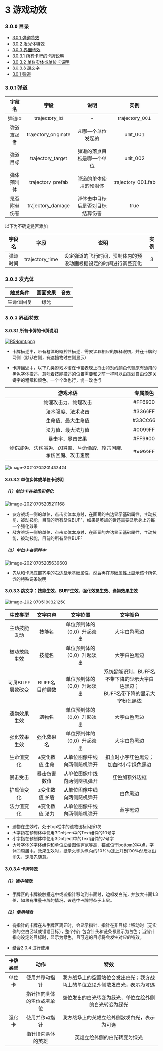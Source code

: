 #  3 游戏动效

### 3.0.0 目录

- [<div>3.0.1 弹道特效</div>](#301)
- [<div>3.0.2 发光体特效</div>](#302)
- [<div>3.0.3 界面特效</div>](#303)
- [<div>3.0.3.1 所有卡牌的卡牌说明</div>](#3031)
- [<div>3.0.3.2 单位实体或单位卡说明</div>](#301)
- [<div>3.0.3.3 跳文字</div>](#3033)
- [<div>3.0.1 弹道</div>](#301)



### 3.0.1 弹道<div id='301'>

|    字段名    |         字段         |               说明               |        实例        |
| :----------: | :------------------: | :------------------------------: | :----------------: |
|    弹道id    |    trajectory_id     |                -                 |   trajectory_001   |
|  弹道发起者  | trajectory_originate |        从哪一个单位发起的        |      unit_001      |
|   弹道目标   |  trajectory_target   |    弹道的落点目标是哪一个单位    |      unit_002      |
|  弹体预制体  |  trajectory_prefab   |      弹道的单体使用的预制体      | trajectory_001.fab |
| 是否附带伤害 |  trajectory_damage   | 弹体击中目标后是否对目标结算伤害 |        true        |

以下为不确定是否添加

|  字段名  |      字段       |                             说明                             | 实例 |
| :------: | :-------------: | :----------------------------------------------------------: | :--: |
| 弹道时间 | trajectory_time | 设定弹道的飞行时间，预制体内的预设动画根据设定的时间进行调整变化 |  3   |



### 3.0.2 发光体<div id='302'>

|  触发条件  | 画面效果 | 音效 |
| :--------: | :------: | :--: |
| 生命值回复 |   绿光   |      |



### 3.0.3 界面特效<div id='303'>

#### 3.0.3.1 所有卡牌的卡牌说明<div id="3031">

[![R5Nqmt.png](https://z3.ax1x.com/2021/07/05/R5Nqmt.png)](https://imgtu.com/i/R5Nqmt)

- 卡牌描述中，带有粗体的概括性描述，需要读取相应的解释说明，并在卡牌的两侧（默认右侧，有遮挡物时左侧显示）

- 卡牌描述中，以下几类游戏术语在卡面表现上将由特别的颜色代替原有通用的黑色字体描述，意味着技能描述的位置需要和之前一样可以由策划自由设定关键字的粗细和颜色。一个个改也行，统一改也行

|                           游戏术语                           | 专属颜色 |
| :----------------------------------------------------------: | :------: |
|                     物理攻击力、物理攻击                     | #FF6600  |
|                      法术强度、法术攻击                      | #3366FF  |
|                      生命值、最大生命值                      | #33CC66  |
|                      法力值、最大法力值                      | #0099FF  |
|                       暴击率、暴击效果                       | #FF9900  |
| 物伤减免、法伤减免、闪避率、生命偷取、攻击回魔、承伤回魔、攻击速度 | #9966FF  |

![image-20210705201432424](https://i.loli.net/2021/07/05/6CiuEzbDJ2yABNV.png)



#### 3.0.3.2 单位实体或单位卡说明<div id="3032">

##### （1）单位卡在战场实例化

![image-20210705205211168](https://i.loli.net/2021/07/05/wDoEFaICQrMyjXq.png)

- 友方战场一侧的单位，点击实体本身时，在画面的右边显示基础属性，主动技能，被动技能，目前的所有显性BUFF，如果是英雄的话还需要显示身上的每一个强化效果
- 敌方战场一侧的单位，点击实体本身时，在画面的左边显示基础属性，主动技能，被动技能，目前的所有显性BUFF

##### （2）单位卡在手牌中

![image-20210705205639603](https://i.loli.net/2021/07/05/knUaRez6vb2uYLw.png)

- 先从和卡牌底部齐平的右边显示基础属性，然后再在基础属性上显示该卡所包含的特殊词条说明



#### 3.0.3.3 跳文字：技能生效、BUFF生效、强化效果生效、遗物效果生效<div id="3033">

![image-20210705190321250](https://i.loli.net/2021/07/05/EKCWrOy8tan7T4s.png)



|     生效类型     |    文字内容     |           文字位置           |                           文字颜色                           |
| :--------------: | :-------------: | :--------------------------: | :----------------------------------------------------------: |
|   主动技能发动   |     技能名      | 单位预制体的（0,0）升起淡出  |                         大字白色黑边                         |
|   被动技能生效   |     技能名      | 单位预制体的（0,0）升起淡出  |                         大字白色黑边                         |
| 可见BUFF层数改变 | BUFF名 目前层数 | 单位预制体的（0,0）升起淡出  | 系统智能识别，BUFF名不带下降的显示大字白色黑边；<br />BUFF名带下降的显示大字粉色黑边 |
|   遗物效果生效   |     遗物名      | 单位预制体的（0,0）升起淡出  |                         大字白色黑边                         |
|   强化效果生效   |   强化效果名    | 单位预制体的（0,0）升起淡出  |                         大字白色黑边                         |
|    生命值变化    | ±变化数值 生命  | 从单位图像中线向两侧随机弹开 |            扣血时小字红色黑边；加血时小字绿色黑边            |
|     暴击受击     |  暴击伤害数值   | 从单位图像中线向两侧随机弹开 |                        红色加额外边框                        |
|    护盾值变化    | ±变化数值 护盾  | 从单位图像中线向两侧随机弹开 |                           白色黑边                           |
|    法力值变化    | ±变化数值 法力  | 从单位图像中线向两侧随机弹开 |                           蓝字黑边                           |

- 遗物在生效时，处于top栏中的遗物图标闪烁1次
- 大字指在预制体中使用3Dobject中的Text组件的10号字
- 小字指在预制体中使用3Dobject中的Text组件的7号字
- 大号字体的字体组件和单位立绘图像等宽等高，锚点位于bottom的中点，字体四周居中。效果生效时，提示文字从纵向的50%匀速上升到100%然后淡出消失，速度先随意。



#### 3.0.3.4 卡牌特效<div id="3034">

##### （1）选中特效

- 手牌区的卡牌被触摸选中或者指针移动到卡面时，边框发白光，并放大卡面1.3倍，如果有堆叠卡牌的情况，该选中卡牌将处于上层。

##### （2）使用特效

- 有指针的卡牌在从手牌区离开时，会显示指针，指针在非目标上移动时（无实例的空白区域或错误目标），整个指针包含针头和链条都显示为白色；当指针指向设定的目标时，显示为绿色，且可选的目标将会发生对应的特效。

- 结合2.0.4 进行使用

| 卡牌类型 |            动作            |                             特效                             |
| :------: | :------------------------: | :----------------------------------------------------------: |
|  单位卡  |       使用并移动指针       | 我方战场上的空置站位会发出白光；我方战场上的单位立绘外侧散发白光，表示为可选 |
|          | 指针指向具体的空位或者单位 |    空位发出的白光转变为绿光，单位立绘外侧的白光转变为绿光    |
|  强化卡  |       使用并移动指针       |         我方战场上的英雄立绘外侧散发白光，表示为可选         |
|          |     指针指向具体的英雄     |                 英雄立绘外侧的白光转变为绿光                 |

